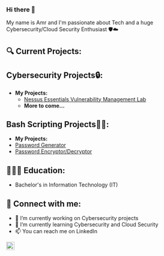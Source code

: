 ### Hi there 👋
My name is Amr and I'm passionate about Tech and a huge Cybersecurity/Cloud Security Enthusiast 🛡️☁️

<h2>🔍 Current Projects: </h2>

<h2>Cybersecurity Projects🔒:</h2>

- <b>My Projects:</b>
  - [Nessus Essentials Vulnerability Management Lab](https://github.com/ASMBinAbdun/Nessus-Essentials-Vulnerability-Management-Lab)
  - <b>More to come...</b>

<h2>Bash Scripting Projects👨‍💻:</h2>

- <b>My Projects:</b>
 - [Password Generator](https://github.com/ASMBinAbdun/Password-Generator)
 - [Password Encryptor/Decryptor](https://github.com/ASMBinAbdun/Password_Encrypter-Decrypter)


<h2>👨🏽‍🎓 Education:</h2>

- Bachelor's in Information Technology (IT)

<h2> 🤳 Connect with me:</h2>

- 🔭 I’m currently working on Cybersecurity projects
- 🌱 I’m currently learning Cybersecurity and Cloud Security
- 📫 You can reach me on LinkedIn

[<img align="left" alt="JoshMadakor | LinkedIn" width="22px" src="https://cdn.jsdelivr.net/npm/simple-icons@v3/icons/linkedin.svg" />][linkedin]

[linkedin]: www.linkedin.com/in/amr-mohamad06173


